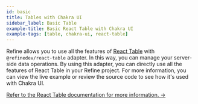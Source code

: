 ```yaml
---
id: basic
title: Tables with Chakra UI
sidebar_label: Basic Table
example-title: Basic React Table with Chakra UI
example-tags: [table, chakra-ui, react-table]
---
```


Refine allows you to use all the features of [React Table](https://react-table.tanstack.com/) with `@refinedev/react-table` adapter. In this way, you can manage your server-side data operations. By using this adapter, you can directly use all the features of React Table in your Refine project. For more information, you can view the live example or review the source code to see how it's used with Chakra UI.

[Refer to the React Table documentation for more information. →](/docs/packages/list-of-packages)

<CodeSandboxExample path="table-chakra-ui-basic" />
